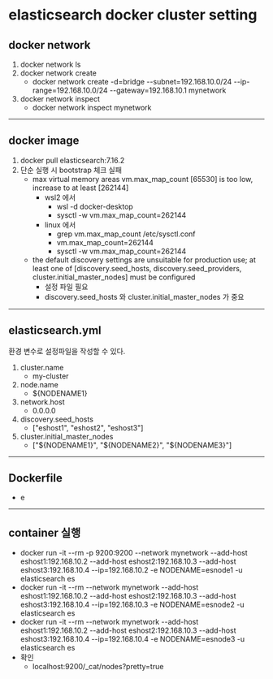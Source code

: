 # elasticsearch docker cluster setting

## docker network
1. docker network ls
1. docker network create
    - docker network create -d=bridge --subnet=192.168.10.0/24 --ip-range=192.168.10.0/24 --gateway=192.168.10.1 mynetwork
1. docker network inspect
    - docker network inspect mynetwork

---
## docker image
1. docker pull elasticsearch:7.16.2
1. 단순 실행 시 bootstrap 체크 실패
    - max virtual memory areas vm.max_map_count [65530] is too low, increase to at least [262144]
        - wsl2 에서
            - wsl -d docker-desktop
            - sysctl -w vm.max_map_count=262144
        - linux 에서
            - grep vm.max_map_count /etc/sysctl.conf
            - vm.max_map_count=262144
            - sysctl -w vm.max_map_count=262144
    - the default discovery settings are unsuitable for production use; at least one of [discovery.seed_hosts, discovery.seed_providers, cluster.initial_master_nodes] must be configured
        - 설정 파일 필요
        - discovery.seed_hosts 와 cluster.initial_master_nodes 가 중요

---
## elasticsearch.yml
환경 변수로 설정파일을 작성할 수 있다.
1. cluster.name
    - my-cluster
1. node.name
    - ${NODENAME1}
1. network.host
    - 0.0.0.0
1. discovery.seed_hosts
    - ["eshost1", "eshost2", "eshost3"]
1. cluster.initial_master_nodes
    - ["\${NODENAME1}", "\${NODENAME2}", "\${NODENAME3}"]

---
## Dockerfile
- e

---
## container 실행
- docker run -it --rm -p 9200:9200 --network mynetwork --add-host eshost1:192.168.10.2 --add-host eshost2:192.168.10.3 --add-host eshost3:192.168.10.4 --ip=192.168.10.2 -e NODENAME=esnode1 -u elasticsearch es
- docker run -it --rm --network mynetwork --add-host eshost1:192.168.10.2 --add-host eshost2:192.168.10.3 --add-host eshost3:192.168.10.4 --ip=192.168.10.3 -e NODENAME=esnode2 -u elasticsearch es
- docker run -it --rm --network mynetwork --add-host eshost1:192.168.10.2 --add-host eshost2:192.168.10.3 --add-host eshost3:192.168.10.4 --ip=192.168.10.4 -e NODENAME=esnode3 -u elasticsearch es
- 확인
    - localhost:9200/_cat/nodes?pretty=true